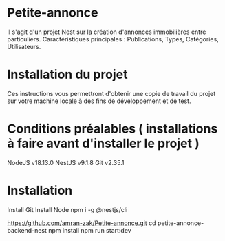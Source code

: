 # Petite-annonce

Il s'agit d'un projet Nest sur la création d'annonces immobilières entre particuliers.
Caractéristiques principales : Publications, Types, Catégories, Utilisateurs.

# Installation du projet
Ces instructions vous permettront d'obtenir une copie de travail du projet sur votre machine locale à des fins de développement et de test.

# Conditions préalables ( installations à faire avant d'installer le projet )
NodeJS v18.13.0
NestJS v9.1.8
Git v2.35.1

# Installation 
Install Git
Install Node
npm i -g @nestjs/cli


https://github.com/amran-zak/Petite-annonce.git
cd petite-annonce-backend-nest
npm install 
npm run start:dev
